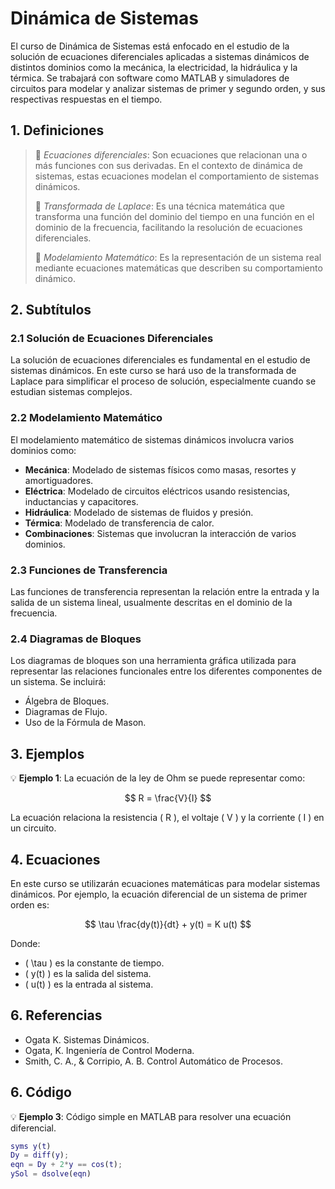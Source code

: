 # Dinámica de Sistemas

El curso de Dinámica de Sistemas está enfocado en el estudio de la solución de ecuaciones diferenciales aplicadas a sistemas dinámicos de distintos dominios como la mecánica, la electricidad, la hidráulica y la térmica. Se trabajará con software como MATLAB y simuladores de circuitos para modelar y analizar sistemas de primer y segundo orden, y sus respectivas respuestas en el tiempo.

## 1. Definiciones
> 🔑 _Ecuaciones diferenciales_: Son ecuaciones que relacionan una o más funciones con sus derivadas. En el contexto de dinámica de sistemas, estas ecuaciones modelan el comportamiento de sistemas dinámicos.
> 
> 🔑 _Transformada de Laplace_: Es una técnica matemática que transforma una función del dominio del tiempo en una función en el dominio de la frecuencia, facilitando la resolución de ecuaciones diferenciales.
> 
> 🔑 _Modelamiento Matemático_: Es la representación de un sistema real mediante ecuaciones matemáticas que describen su comportamiento dinámico.

## 2. Subtítulos
### 2.1 Solución de Ecuaciones Diferenciales
La solución de ecuaciones diferenciales es fundamental en el estudio de sistemas dinámicos. En este curso se hará uso de la transformada de Laplace para simplificar el proceso de solución, especialmente cuando se estudian sistemas complejos.

### 2.2 Modelamiento Matemático
El modelamiento matemático de sistemas dinámicos involucra varios dominios como:
- **Mecánica**: Modelado de sistemas físicos como masas, resortes y amortiguadores.
- **Eléctrica**: Modelado de circuitos eléctricos usando resistencias, inductancias y capacitores.
- **Hidráulica**: Modelado de sistemas de fluidos y presión.
- **Térmica**: Modelado de transferencia de calor.
- **Combinaciones**: Sistemas que involucran la interacción de varios dominios.

### 2.3 Funciones de Transferencia
Las funciones de transferencia representan la relación entre la entrada y la salida de un sistema lineal, usualmente descritas en el dominio de la frecuencia.

### 2.4 Diagramas de Bloques
Los diagramas de bloques son una herramienta gráfica utilizada para representar las relaciones funcionales entre los diferentes componentes de un sistema. Se incluirá:
- Álgebra de Bloques.
- Diagramas de Flujo.
- Uso de la Fórmula de Mason.

## 3. Ejemplos
💡 **Ejemplo 1**: La ecuación de la ley de Ohm se puede representar como:

$$ R = \frac{V}{I} $$

La ecuación relaciona la resistencia \( R \), el voltaje \( V \) y la corriente \( I \) en un circuito.

## 4. Ecuaciones
En este curso se utilizarán ecuaciones matemáticas para modelar sistemas dinámicos. Por ejemplo, la ecuación diferencial de un sistema de primer orden es:

$$ \tau \frac{dy(t)}{dt} + y(t) = K u(t) $$

Donde:
- \( \tau \) es la constante de tiempo.
- \( y(t) \) es la salida del sistema.
- \( u(t) \) es la entrada al sistema.

## 6. Referencias
  
  - Ogata K. Sistemas Dinámicos.
  - Ogata, K. Ingeniería de Control Moderna.
  - Smith, C. A., & Corripio, A. B. Control Automático de Procesos.
  

## 6. Código
💡 **Ejemplo 3**: Código simple en MATLAB para resolver una ecuación diferencial.

```matlab
syms y(t)
Dy = diff(y);
eqn = Dy + 2*y == cos(t);
ySol = dsolve(eqn)



